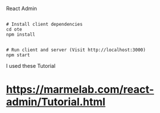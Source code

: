 React Admin

```

# Install client dependencies
cd ote
npm install


# Run client and server (Visit http://localhost:3000)
npm start

```
 I used these Tutorial
 
# https://marmelab.com/react-admin/Tutorial.html